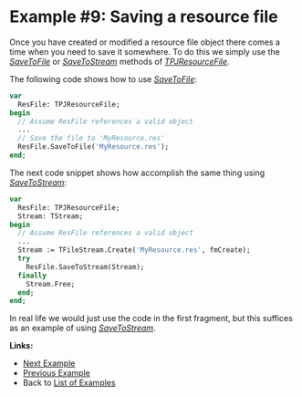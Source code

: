 # Example #9: Saving a resource file #

Once you have created or modified a resource file object there comes a time when you need to save it somewhere. To do this we simply use the _[SaveToFile](TPJResourceFileSaveToFile.md)_ or _[SaveToStream](TPJResourceFileSaveToStream.md)_ methods of _[TPJResourceFile](TPJResourceFile.md)_.

The following code shows how to use _[SaveToFile](TPJResourceFileSaveToFile.md)_:

```pascal
var
  ResFile: TPJResourceFile;
begin
  // Assume ResFile references a valid object
  ...
  // Save the file to 'MyResource.res'
  ResFile.SaveToFile('MyResource.res');
end;
```

The next code snippet shows how accomplish the same thing using _[SaveToStream](TPJResourceFileSaveToStream.md)_:

```pascal
var
  ResFile: TPJResourceFile;
  Stream: TStream;
begin
  // Assume ResFile references a valid object
  ...
  Stream := TFileStream.Create('MyResource.res', fmCreate);
  try
    ResFile.SaveToStream(Stream);
  finally
    Stream.Free;
  end;
end;
```

In real life we would just use the code in the first fragment, but this suffices as an example of using _[SaveToStream](TPJResourceFileSaveToStream.md)_.

**Links:**

  * [Next Example](ResFileExample10.md)
  * [Previous Example](ResFileExample8.md)
  * Back to [List of Examples](ResFileExamples.md)